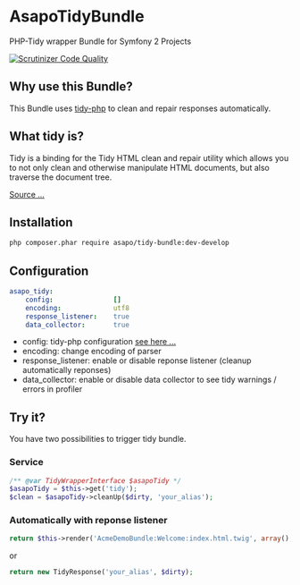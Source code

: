 AsapoTidyBundle
===============

PHP-Tidy wrapper Bundle for Symfony 2 Projects

[![Scrutinizer Code Quality](https://scrutinizer-ci.com/g/wachterjohannes/AsapoTidyBundle/badges/quality-score.png?b=develop)](https://scrutinizer-ci.com/g/wachterjohannes/AsapoTidyBundle/?branch=develop)

## Why use this Bundle?

This Bundle uses [tidy-php](http://php.net/manual/de/book.tidy.php) to clean and repair responses automatically.

## What tidy is?

Tidy is a binding for the Tidy HTML clean and repair utility which allows you to not only clean and otherwise manipulate HTML documents, but also traverse the document tree.

[Source ...](http://php.net/manual/de/intro.tidy.php)

## Installation

````bash
php composer.phar require asapo/tidy-bundle:dev-develop
````

## Configuration

```yml
asapo_tidy:
    config:               []
    encoding:             utf8
    response_listener:    true
    data_collector:       true
```

* config: tidy-php configuration [see here ...](http://tidy.sourceforge.net/docs/quickref.html)
* encoding: change encoding of parser
* response_listener: enable or disable reponse listener (cleanup automatically reponses)
* data_collector: enable or disable data collector to see tidy warnings / errors in profiler

## Try it?

You have two possibilities to trigger tidy bundle.

### Service

````php
/** @var TidyWrapperInterface $asapoTidy */
$asapoTidy = $this->get('tidy');
$clean = $asapoTidy->cleanUp($dirty, 'your_alias');
````

### Automatically with reponse listener

```php
return $this->render('AcmeDemoBundle:Welcome:index.html.twig', array(), new TidyResponse('your_alias'));
```

or

```php
return new TidyResponse('your_alias', $dirty);
```
